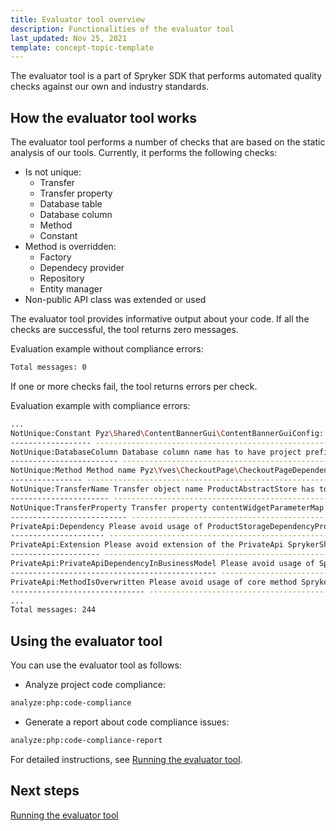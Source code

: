 ```yaml
---
title: Evaluator tool overview
description: Functionalities of the evaluator tool
last_updated: Nov 25, 2021
template: concept-topic-template
---
```


The evaluator tool is a part of Spryker SDK that performs automated quality checks against our own and industry standards.

## How the evaluator tool works

The evaluator tool performs a number of checks that are based on the static analysis of our tools. Currently, it performs the following checks:

* Is not unique:
  * Transfer
  * Transfer property
  * Database table
  * Database column
  * Method
  * Constant
* Method is overridden:
  * Factory
  * Dependecy provider
  * Repository
  * Entity manager
* Non-public API class was extended or used

The evaluator tool provides informative output about your code. If all the checks are successful, the tool returns zero messages.

Evaluation example without compliance errors:

```bash
Total messages: 0
```

If one or more checks fail, the tool returns errors per check.

Evaluation example with compliance errors:
```bash
...
NotUnique:Constant Pyz\Shared\ContentBannerGui\ContentBannerGuiConfig::WIDGET_TEMPLATE_DISPLAY_NAME_SLIDER_WITHOUT_LINK name has to have project namespace, like PYZ_WIDGET_TEMPLATE_DISPLAY_NAME_SLIDER_WITHOUT_LINK.
------------------ ----------------------------------------------------------------------------------------------------
NotUnique:DatabaseColumn Database column name has to have project prefix Pyz in src/Pyz/Zed/ExampleStateMachine/Persistence/Propel/Schema/spy_example_state_machine.schema.xml, like pyz_name
------------------------ ----------------------------------------------------------------------------------------------------
NotUnique:Method Method name Pyz\Yves\CheckoutPage\CheckoutPageDependencyProvider::extendPaymentMethodHandler() should contains project prefix, like pyzExtendPyzPaymentMethodHandler
---------------- ----------------------------------------------------------------------------------------------------
NotUnique:TransferName Transfer object name ProductAbstractStore has to have project prefix Pyz in src/Pyz/Shared/Product/Transfer/product.transfer.xml, like PyzProductAbstractStore
---------------------- ----------------------------------------------------------------------------------------------------
NotUnique:TransferProperty Transfer property contentWidgetParameterMap for LocaleCmsPageData has to have project prefix Pyz in src/Pyz/Shared/Cms/Transfer/cms.transfer.xml, like pyzContentWidgetParameterMap
-------------------------- ----------------------------------------------------------------------------------------------------
PrivateApi:Dependency Please avoid usage of ProductStorageDependencyProvider::FACADE_PRODUCT in Pyz\Zed\ProductStorage\Business\ProductStorageBusinessFactory
--------------------- ----------------------------------------------------------------------------------------------------
PrivateApi:Extension Please avoid extension of the PrivateApi SprykerShop\Yves\ContentProductWidget\Twig\ContentProductAbstractListTwigFunctionProvider in Pyz\Yves\ContentProductWidget\Twig\ContentProductAbstractListTwigFunctionProvider
-------------------- ----------------------------------------------------------------------------------------------------
PrivateApi:PrivateApiDependencyInBusinessModel Please avoid usage of Spryker\Zed\ProductSet\Business\Model\Touch\ProductSetTouchInterface in Pyz\Zed\ProductSet\Business\Model\ProductSetUpdater
---------------------------------------------- ----------------------------------------------------------------------------------------------------
PrivateApi:MethodIsOverwritten Please avoid usage of core method Spryker\Client\Kernel\AbstractFactory::getConfig() in the class Pyz\Client\ExampleProductSalePage\ExampleProductSalePageFactory
------------------------------ ----------------------------------------------------------------------------------------------------
...
Total messages: 244

```

## Using the evaluator tool

You can use the evaluator tool as follows:
* Analyze project code compliance:
```bash
analyze:php:code-compliance
```

* Generate a report about code compliance issues:
```bash
analyze:php:code-compliance-report
```

For detailed instructions, see [Running the evaluator tool](/docs/scos/dev/upgradability-services/running-the-evaluator-tool.html).


## Next steps

[Running the evaluator tool](/docs/scos/dev/upgradability-services/running-the-evaluator-tool.html)
